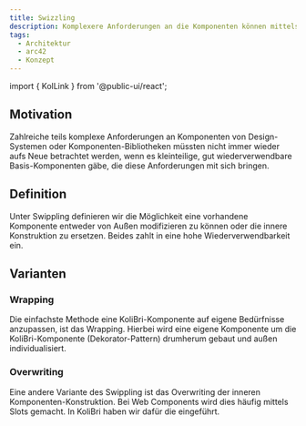 ```yaml
---
title: Swizzling
description: Komplexere Anforderungen an die Komponenten können mittels Swippling ermöglicht werden.
tags:
  - Architektur
  - arc42
  - Konzept
---
```


import { KolLink } from '@public-ui/react';

## Motivation

Zahlreiche teils komplexe Anforderungen an Komponenten von Design-Systemen oder Komponenten-Bibliotheken müssten nicht immer wieder aufs Neue betrachtet werden, wenn es kleinteilige, gut wiederverwendbare Basis-Komponenten gäbe, die diese Anforderungen mit sich bringen.

## Definition

Unter Swippling definieren wir die Möglichkeit eine vorhandene Komponente entweder von Außen modifizieren zu können oder die innere Konstruktion zu ersetzen. Beides zahlt in eine hohe Wiederverwendbarkeit ein.

## Varianten

### Wrapping

Die einfachste Methode eine KoliBri-Komponente auf eigene Bedürfnisse anzupassen, ist das Wrapping. Hierbei wird eine eigene Komponente um die KoliBri-Komponente (Dekorator-Pattern) drumherum gebaut und außen individualisiert.

### Overwriting

Eine andere Variante des Swippling ist das Overwriting der inneren Komponenten-Konstruktion. Bei Web Components wird dies häufig mittels Slots gemacht. In KoliBri haben wir dafür die <KolLink _label="Expert-Slots" _href="expert-slot" /> eingeführt.
